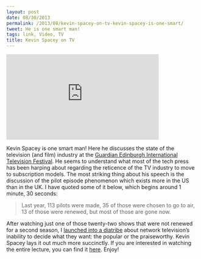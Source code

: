 ```yaml
---
layout: post
date: 08/30/2013
permalink: /2013/08/kevin-spacey-on-tv-kevin-spacey-is-one-smart/
tweet: He is one smart man!
tags: link, Video, TV
title: Kevin Spacey on TV
---
```


<iframe width="400" height="225" src="https://www.youtube.com/embed/P0ukYf_xvgc?feature=oembed" frameborder="0" allowfullscreen></iframe><br/>

<p>Kevin Spacey is one smart man! Here he discusses the state of the television (and film) industry at the <a href="http://www.geitf.co.uk" title="GEITF">Guardian Edinburgh International Television Festival</a>. He seems to understand what most of the tech press has been harping about regarding the reticence of the TV industry to move to subscription models. The most striking thing about his speech is the discussion of the pilot episode phenomenon which exists more in the US than in the UK. I have quoted some of it below, which begins around 1 minute, 30 seconds:</p>

<blockquote>
  <p>Last year, 113 pilots were made, 35 of those were chosen to go to air, 13 of those were renewed, but most of those are gone now.</p>
</blockquote>

<p>After watching just one of those twenty-two shows that were not renewed for a second season, I <a href="/2013/05/fox-nbc-and-netflix-a-difference-in-priorities" title="Fox, NBC, and Netflix - Engineered Eloquence">launched into a diatribe</a> about network television&#8217;s inability to decide what they want: the popular or the praiseworthy. Kevin Spacey lays it out much more succinctly. If you are interested in watching the entire lecture, you can find it <a href="http://www.youtube.com/watch?v=bGQch6VBu1M" title="GEITF 2013 - MacTaggart Lecture (HD version)">here</a>. Enjoy!</p>